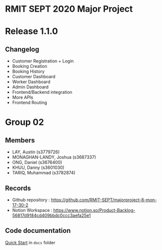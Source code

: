 # RMIT SEPT 2020 Major Project

# Release 1.1.0
## Changelog
+ Customer Registration + Login
+ Booking Creation
+ Booking History
+ Customer Dashboard
+ Worker Dashboard
+ Admin Dashboard
+ Frontend/Backend integration
+ More APIs
+ Frontend Routing


# Group 02

## Members
* LAY, Austin (s3779726)
* MONAGHAN-LANDY, Joshua (s3687337)
* ONG, Daniel (s3676400)
* KHUU, Danny (s3601030)
* TARIQ, Muhammad (s3782874)

## Records

* Github repository : https://github.com/RMIT-SEPT/majorproject-8-mon-17-30-2
* Notion Workspace : https://www.notion.so/Product-Backlog-56817d9184cd409bbdc0ccc3aefa25e1


## Code documentation

[Quick Start](/docs/README.md) in `docs` folder
